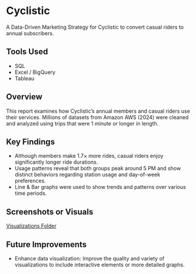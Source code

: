 # Cyclistic
A Data-Driven Marketing Strategy for Cyclistic to convert casual riders to annual subscribers.

## Tools Used
- SQL
- Excel / BigQuery
- Tableau 

## Overview
This report examines how Cyclistic’s annual members and casual riders use their services. Millions of datasets from Amazon AWS (2024) were cleaned and analyzed using trips that were 1 minute or longer in length.

## Key Findings
- Although members make 1.7× more rides, casual riders enjoy significantly longer ride durations.
- Usage patterns reveal that both groups peak around 5 PM and show distinct behaviors regarding station usage and day-of-week preferences. 
- Line & Bar graphs were used to show trends and patterns over various time periods.

## Screenshots or Visuals
[Visualizations Folder](./visualizations)

## Future Improvements
- Enhance data visualization: Improve the quality and variety of visualizations to include interactive elements or more detailed graphs.
